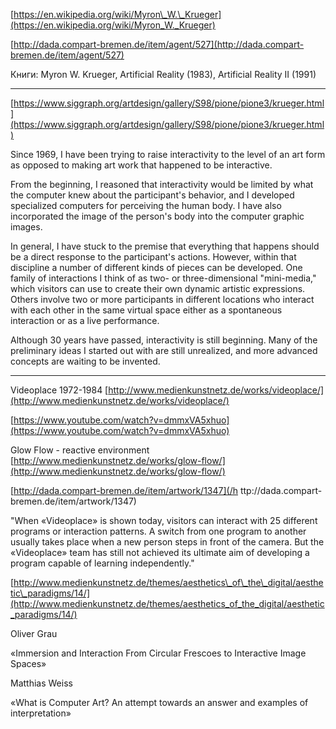 [https://en.wikipedia.org/wiki/Myron\_W.\_Krueger](https://en.wikipedia.org/wiki/Myron_W._Krueger)

[http://dada.compart-bremen.de/item/agent/527](http://dada.compart-bremen.de/item/agent/527)



Книги: Myron W. Krueger, Artificial Reality \(1983\), Artificial Reality II \(1991\)

-------------

[https://www.siggraph.org/artdesign/gallery/S98/pione/pione3/krueger.html](https://www.siggraph.org/artdesign/gallery/S98/pione/pione3/krueger.html)

Since 1969, I have been trying to raise interactivity to the level of an art form as opposed to making art work that happened to be interactive. 

From the beginning, I reasoned that interactivity would be limited by what the computer knew about the participant's behavior, and I developed specialized computers for perceiving the human body. I have also incorporated the image of the person's body into the computer graphic images. 

In general, I have stuck to the premise that everything that happens should be a direct response to the participant's actions. However, within that discipline a number of different kinds of pieces can be developed. One family of interactions I think of as two- or three-dimensional "mini-media," which visitors can use to create their own dynamic artistic expressions. Others involve two or more participants in different locations who interact with each other in the same virtual space either as a spontaneous interaction or as a live performance.

Although 30 years have passed, interactivity is still beginning. Many of the preliminary ideas I started out with are still unrealized, and more advanced concepts are waiting to be invented. 

-------------



Videoplace 1972-1984  [http://www.medienkunstnetz.de/works/videoplace/](http://www.medienkunstnetz.de/works/videoplace/)

[https://www.youtube.com/watch?v=dmmxVA5xhuo](https://www.youtube.com/watch?v=dmmxVA5xhuo)

Glow Flow - reactive environment  [http://www.medienkunstnetz.de/works/glow-flow/](http://www.medienkunstnetz.de/works/glow-flow/)

[http://dada.compart-bremen.de/item/artwork/1347](/h  ttp://dada.compart-bremen.de/item/artwork/1347)

"When «Videoplace» is shown today, visitors can interact with 25 different programs or interaction patterns. A switch from one program to another usually takes place when a new person steps in front of the camera. But the «Videoplace» team has still not achieved its ultimate aim of developing a program capable of learning independently."

[http://www.medienkunstnetz.de/themes/aesthetics\_of\_the\_digital/aesthetic\_paradigms/14/](http://www.medienkunstnetz.de/themes/aesthetics_of_the_digital/aesthetic_paradigms/14/)

Oliver Grau

«Immersion and Interaction From Circular Frescoes to Interactive Image Spaces»

Matthias Weiss

«What is Computer Art? An attempt towards an answer and examples of interpretation»


